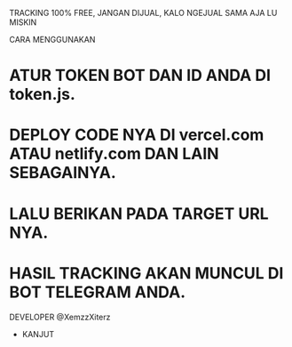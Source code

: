TRACKING 100% FREE, JANGAN DIJUAL, KALO NGEJUAL SAMA AJA LU MISKIN

CARA MENGGUNAKAN
# ATUR TOKEN BOT DAN ID ANDA DI token.js.
# DEPLOY CODE NYA DI vercel.com ATAU netlify.com DAN LAIN SEBAGAINYA.
# LALU BERIKAN PADA TARGET URL NYA.
# HASIL TRACKING AKAN MUNCUL DI BOT TELEGRAM ANDA.

DEVELOPER @XemzzXiterz
- KANJUT